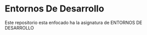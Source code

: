 # Entornos De Desarrollo
Este repositorio esta enfocado ha la asignatura de ENTORNOS DE DESARROLLO

